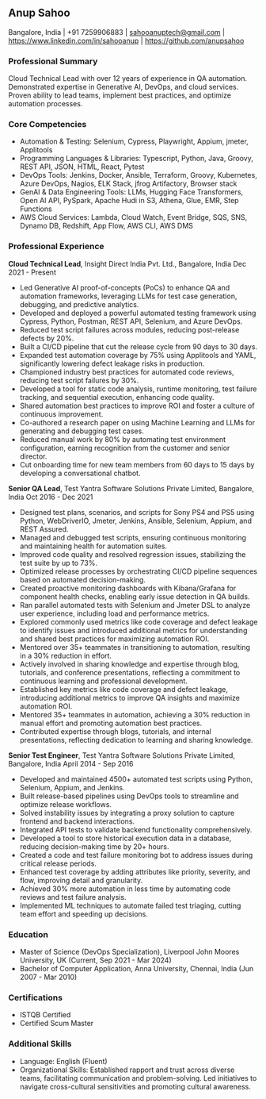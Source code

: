 ## Anup Sahoo
Bangalore, India | +91 7259906883 | sahooanuptech@gmail.com | https://www.linkedin.com/in/sahooanup | https://github.com/anupsahoo

### Professional Summary

Cloud Technical Lead with over 12 years of experience in QA automation. Demonstrated expertise in Generative AI, DevOps, and cloud services. Proven ability to lead teams, implement best practices, and optimize automation processes.

### Core Competencies

- Automation & Testing: Selenium, Cypress, Playwright, Appium, jmeter, Applitools
- Programming Languages & Libraries: Typescript, Python, Java, Groovy, REST API, JSON, HTML, React, Pytest
- DevOps Tools: Jenkins, Docker, Ansible, Terraform, Groovy, Kubernetes, Azure DevOps, Nagios, ELK Stack, jfrog Artifactory, Browser stack
- GenAI & Data Engineering Tools: LLMs, Hugging Face Transformers, Open AI API, PySpark, Apache Hudi in S3, Athena, Glue, EMR, Step Functions
- AWS Cloud Services: Lambda, Cloud Watch, Event Bridge, SQS, SNS, Dynamo DB, Redshift, App Flow, AWS CLI, AWS DMS

### Professional Experience

**Cloud Technical Lead**, Insight Direct India Pvt. Ltd., Bangalore, India
Dec 2021 - Present

- Led Generative AI proof-of-concepts (PoCs) to enhance QA and automation frameworks, leveraging LLMs for test case generation, debugging, and predictive analytics.
- Developed and deployed a powerful automated testing framework using Cypress, Python, Postman, REST API, Selenium, and Azure DevOps.
- Reduced test script failures across modules, reducing post-release defects by 20%.
- Built a CI/CD pipeline that cut the release cycle from 90 days to 30 days.
- Expanded test automation coverage by 75% using Applitools and YAML, significantly lowering defect leakage risks in production.
- Championed industry best practices for automated code reviews, reducing test script failures by 30%.
- Developed a tool for static code analysis, runtime monitoring, test failure tracking, and sequential execution, enhancing code quality.
- Shared automation best practices to improve ROI and foster a culture of continuous improvement.
- Co-authored a research paper on using Machine Learning and LLMs for generating and debugging test cases.
- Reduced manual work by 80% by automating test environment configuration, earning recognition from the customer and senior director.
- Cut onboarding time for new team members from 60 days to 15 days by developing a conversational chatbot.

**Senior QA Lead**, Test Yantra Software Solutions Private Limited, Bangalore, India
Oct 2016 - Dec 2021

- Designed test plans, scenarios, and scripts for Sony PS4 and PS5 using Python, WebDriverIO, Jmeter, Jenkins, Ansible, Selenium, Appium, and REST Assured.
- Managed and debugged test scripts, ensuring continuous monitoring and maintaining health for automation suites.
- Improved code quality and resolved regression issues, stabilizing the test suite by up to 73%.
- Optimized release processes by orchestrating CI/CD pipeline sequences based on automated decision-making.
- Created proactive monitoring dashboards with Kibana/Grafana for component health checks, enabling early issue detection in QA builds.
- Ran parallel automated tests with Selenium and Jmeter DSL to analyze user experience, including load and performance metrics.
- Explored commonly used metrics like code coverage and defect leakage to identify issues and introduced additional metrics for understanding and shared best practices for maximizing automation ROI.
- Mentored over 35+ teammates in transitioning to automation, resulting in a 30% reduction in effort.
- Actively involved in sharing knowledge and expertise through blog, tutorials, and conference presentations, reflecting a commitment to continuous learning and professional development.
- Established key metrics like code coverage and defect leakage, introducing additional metrics to improve QA insights and maximize automation ROI.
- Mentored 35+ teammates in automation, achieving a 30% reduction in manual effort and promoting automation best practices.
- Contributed expertise through blogs, tutorials, and internal presentations, reflecting dedication to learning and sharing knowledge.

**Senior Test Engineer**, Test Yantra Software Solutions Private Limited, Bangalore, India
April 2014 - Sep 2016

- Developed and maintained 4500+ automated test scripts using Python, Selenium, Appium, and Jenkins.
- Built release-based pipelines using DevOps tools to streamline and optimize release workflows.
- Solved instability issues by integrating a proxy solution to capture frontend and backend interactions.
- Integrated API tests to validate backend functionality comprehensively.
- Developed a tool to store historical execution data in a database, reducing decision-making time by 20+ hours.
- Created a code and test failure monitoring bot to address issues during critical release periods.
- Enhanced test coverage by adding attributes like priority, severity, and flow, improving detail and granularity.
- Achieved 30% more automation in less time by automating code reviews and test failure analysis.
- Implemented ML techniques to automate failed test triaging, cutting team effort and speeding up decisions.

### Education

- Master of Science (DevOps Specialization), Liverpool John Moores University, UK (Current, Sep 2021 - Mar 2024)
- Bachelor of Computer Application, Anna University, Chennai, India (Jun 2007 - Mar 2010)

### Certifications

- ISTQB Certified
- Certified Scum Master

### Additional Skills

- Language: English (Fluent)
- Organizational Skills: Established rapport and trust across diverse teams, facilitating communication and problem-solving. Led initiatives to navigate cross-cultural sensitivities and promoting cultural awareness.